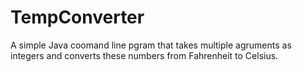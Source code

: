 # TempConverter

A simple Java coomand line pgram that takes multiple agruments as integers and converts these numbers from Fahrenheit to Celsius.

